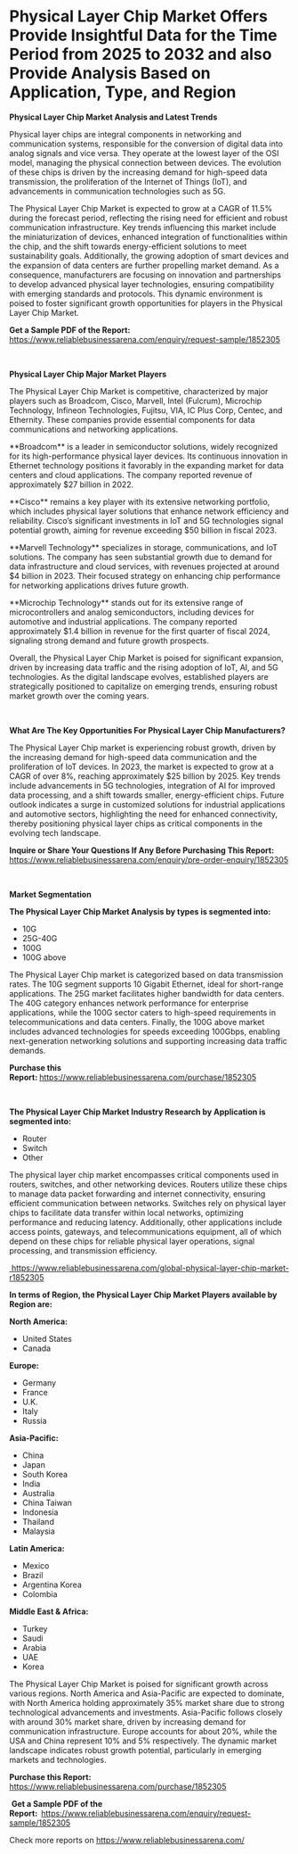 <p><h1>Physical Layer Chip Market Offers Provide Insightful Data for the Time Period from 2025 to 2032 and also Provide Analysis Based on Application, Type, and Region</h1></p><p><strong>Physical Layer Chip Market Analysis and Latest Trends</strong></p>
<p><p>Physical layer chips are integral components in networking and communication systems, responsible for the conversion of digital data into analog signals and vice versa. They operate at the lowest layer of the OSI model, managing the physical connection between devices. The evolution of these chips is driven by the increasing demand for high-speed data transmission, the proliferation of the Internet of Things (IoT), and advancements in communication technologies such as 5G.</p><p>The Physical Layer Chip Market is expected to grow at a CAGR of 11.5% during the forecast period, reflecting the rising need for efficient and robust communication infrastructure. Key trends influencing this market include the miniaturization of devices, enhanced integration of functionalities within the chip, and the shift towards energy-efficient solutions to meet sustainability goals. Additionally, the growing adoption of smart devices and the expansion of data centers are further propelling market demand. As a consequence, manufacturers are focusing on innovation and partnerships to develop advanced physical layer technologies, ensuring compatibility with emerging standards and protocols. This dynamic environment is poised to foster significant growth opportunities for players in the Physical Layer Chip Market.</p></p>
<p><strong>Get a Sample PDF of the Report:&nbsp;</strong> <a href="https://www.reliablebusinessarena.com/enquiry/request-sample/1852305?utm_campaign=3289&utm_medium=2&utm_source=Github&utm_content=ia&utm_term=06042025&utm_id=physical-layer-chip">https://www.reliablebusinessarena.com/enquiry/request-sample/1852305</a></p>
<p>&nbsp;</p>
<p><strong>Physical Layer Chip Major Market Players</strong></p>
<p><p>The Physical Layer Chip Market is competitive, characterized by major players such as Broadcom, Cisco, Marvell, Intel (Fulcrum), Microchip Technology, Infineon Technologies, Fujitsu, VIA, IC Plus Corp, Centec, and Ethernity. These companies provide essential components for data communications and networking applications.</p><p>**Broadcom** is a leader in semiconductor solutions, widely recognized for its high-performance physical layer devices. Its continuous innovation in Ethernet technology positions it favorably in the expanding market for data centers and cloud applications. The company reported revenue of approximately $27 billion in 2022.</p><p>**Cisco** remains a key player with its extensive networking portfolio, which includes physical layer solutions that enhance network efficiency and reliability. Cisco’s significant investments in IoT and 5G technologies signal potential growth, aiming for revenue exceeding $50 billion in fiscal 2023.</p><p>**Marvell Technology** specializes in storage, communications, and IoT solutions. The company has seen substantial growth due to demand for data infrastructure and cloud services, with revenues projected at around $4 billion in 2023. Their focused strategy on enhancing chip performance for networking applications drives future growth.</p><p>**Microchip Technology** stands out for its extensive range of microcontrollers and analog semiconductors, including devices for automotive and industrial applications. The company reported approximately $1.4 billion in revenue for the first quarter of fiscal 2024, signaling strong demand and future growth prospects.</p><p>Overall, the Physical Layer Chip Market is poised for significant expansion, driven by increasing data traffic and the rising adoption of IoT, AI, and 5G technologies. As the digital landscape evolves, established players are strategically positioned to capitalize on emerging trends, ensuring robust market growth over the coming years.</p></p>
<p>&nbsp;</p>
<p><strong>What Are The Key Opportunities For Physical Layer Chip Manufacturers?</strong></p>
<p><p>The Physical Layer Chip market is experiencing robust growth, driven by the increasing demand for high-speed data communication and the proliferation of IoT devices. In 2023, the market is expected to grow at a CAGR of over 8%, reaching approximately $25 billion by 2025. Key trends include advancements in 5G technologies, integration of AI for improved data processing, and a shift towards smaller, energy-efficient chips. Future outlook indicates a surge in customized solutions for industrial applications and automotive sectors, highlighting the need for enhanced connectivity, thereby positioning physical layer chips as critical components in the evolving tech landscape.</p></p>
<p><strong>Inquire or Share Your Questions If Any Before Purchasing This Report:</strong> <a href="https://www.reliablebusinessarena.com/enquiry/pre-order-enquiry/1852305?utm_campaign=3289&utm_medium=2&utm_source=Github&utm_content=ia&utm_term=06042025&utm_id=physical-layer-chip">https://www.reliablebusinessarena.com/enquiry/pre-order-enquiry/1852305</a></p>
<p>&nbsp;</p>
<p><strong>Market Segmentation</strong></p>
<p><strong>The Physical Layer Chip Market Analysis by types is segmented into:</strong></p>
<p><ul><li>10G</li><li>25G-40G</li><li>100G</li><li>100G above</li></ul></p>
<p><p>The Physical Layer Chip market is categorized based on data transmission rates. The 10G segment supports 10 Gigabit Ethernet, ideal for short-range applications. The 25G market facilitates higher bandwidth for data centers. The 40G category enhances network performance for enterprise applications, while the 100G sector caters to high-speed requirements in telecommunications and data centers. Finally, the 100G above market includes advanced technologies for speeds exceeding 100Gbps, enabling next-generation networking solutions and supporting increasing data traffic demands.</p></p>
<p><strong>Purchase this Report:&nbsp;</strong><a href="https://www.reliablebusinessarena.com/purchase/1852305?utm_campaign=3289&utm_medium=2&utm_source=Github&utm_content=ia&utm_term=06042025&utm_id=physical-layer-chip">https://www.reliablebusinessarena.com/purchase/1852305</a></p>
<p>&nbsp;</p>
<p><strong>The Physical Layer Chip Market Industry Research by Application is segmented into:</strong></p>
<p><ul><li>Router</li><li>Switch</li><li>Other</li></ul></p>
<p><p>The physical layer chip market encompasses critical components used in routers, switches, and other networking devices. Routers utilize these chips to manage data packet forwarding and internet connectivity, ensuring efficient communication between networks. Switches rely on physical layer chips to facilitate data transfer within local networks, optimizing performance and reducing latency. Additionally, other applications include access points, gateways, and telecommunications equipment, all of which depend on these chips for reliable physical layer operations, signal processing, and transmission efficiency.</p></p>
<p><a href="https://www.reliablebusinessarena.com/global-physical-layer-chip-market-r1852305?utm_campaign=3289&utm_medium=2&utm_source=Github&utm_content=ia&utm_term=06042025&utm_id=physical-layer-chip">&nbsp;https://www.reliablebusinessarena.com/global-physical-layer-chip-market-r1852305</a></p>
<p><strong>In terms of Region, the Physical Layer Chip Market Players available by Region are:</strong></p>
<p>
    <p> <strong> North America: </strong>
        <ul>
            <li>United States</li>
            <li>Canada</li>
        </ul>
        </p> 
    <p> <strong> Europe: </strong>
        <ul>
            <li>Germany</li>
            <li>France</li>
            <li>U.K.</li>
            <li>Italy</li>
            <li>Russia</li>
        </ul>
        </p> 
    <p> <strong> Asia-Pacific: </strong>
        <ul>
            <li>China</li>
            <li>Japan</li>
            <li>South Korea</li>
            <li>India</li>
            <li>Australia</li>
            <li>China Taiwan</li>
            <li>Indonesia</li>
            <li>Thailand</li>
            <li>Malaysia</li>
        </ul>
        </p> 
    <p> <strong> Latin America: </strong>
        <ul>
            <li>Mexico</li>
            <li>Brazil</li>
            <li>Argentina Korea</li>
            <li>Colombia</li>
        </ul>
        </p> 
    <p> <strong> Middle East & Africa: </strong>
        <ul>
            <li>Turkey</li>
            <li>Saudi</li>
            <li>Arabia</li>
            <li>UAE</li>
            <li>Korea</li>
        </ul>
    </p>
    </p>
<p><p>The Physical Layer Chip Market is poised for significant growth across various regions. North America and Asia-Pacific are expected to dominate, with North America holding approximately 35% market share due to strong technological advancements and investments. Asia-Pacific follows closely with around 30% market share, driven by increasing demand for communication infrastructure. Europe accounts for about 20%, while the USA and China represent 10% and 5% respectively. The dynamic market landscape indicates robust growth potential, particularly in emerging markets and technologies.</p></p>
<p><strong>Purchase this Report: </strong><a href="https://www.reliablebusinessarena.com/purchase/1852305?utm_campaign=3289&utm_medium=2&utm_source=Github&utm_content=ia&utm_term=06042025&utm_id=physical-layer-chip">https://www.reliablebusinessarena.com/purchase/1852305</a></p>
<p>&nbsp;<strong>Get a Sample PDF of the Report:&nbsp;&nbsp;</strong><a href="https://www.reliablebusinessarena.com/enquiry/request-sample/1852305?utm_campaign=3289&utm_medium=2&utm_source=Github&utm_content=ia&utm_term=06042025&utm_id=physical-layer-chip">https://www.reliablebusinessarena.com/enquiry/request-sample/1852305</a></p>
<p><strong></strong></p>
<p>Check more reports on <a href="https://www.reliablebusinessarena.com/?utm_campaign=3289&utm_medium=2&utm_source=Github&utm_content=ia&utm_term=06042025&utm_id=physical-layer-chip">https://www.reliablebusinessarena.com/</a></p>